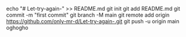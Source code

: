 echo "# Let-try-again-" >> README.md
git init
git add README.md
git commit -m "first commit"
git branch -M main
git remote add origin https://github.com/only-mr-d/Let-try-again-.git
git push -u origin main
oghogho
